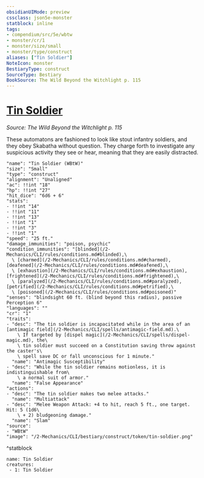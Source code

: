 ```yaml
---
obsidianUIMode: preview
cssclass: json5e-monster
statblock: inline
tags:
- compendium/src/5e/wbtw
- monster/cr/1
- monster/size/small
- monster/type/construct
aliases: ["Tin Soldier"]
NoteIcon: monster
BestiaryType: construct
SourceType: Bestiary
BookSource: The Wild Beyond the Witchlight p. 115
---
```

# [Tin Soldier](2-Mechanics/CLI/bestiary/construct/tin-soldier-wbtw.md)
*Source: The Wild Beyond the Witchlight p. 115*  

These automatons are fashioned to look like stout infantry soldiers, and they obey Skabatha without question. They charge forth to investigate any suspicious activity they see or hear, meaning that they are easily distracted.

```statblock
"name": "Tin Soldier (WBtW)"
"size": "Small"
"type": "construct"
"alignment": "Unaligned"
"ac": !!int "18"
"hp": !!int "27"
"hit_dice": "6d6 + 6"
"stats":
- !!int "14"
- !!int "11"
- !!int "13"
- !!int "1"
- !!int "3"
- !!int "1"
"speed": "25 ft."
"damage_immunities": "poison, psychic"
"condition_immunities": "[blinded](/2-Mechanics/CLI/rules/conditions.md#blinded),\
  \ [charmed](/2-Mechanics/CLI/rules/conditions.md#charmed), [deafened](/2-Mechanics/CLI/rules/conditions.md#deafened),\
  \ [exhaustion](/2-Mechanics/CLI/rules/conditions.md#exhaustion), [frightened](/2-Mechanics/CLI/rules/conditions.md#frightened),\
  \ [paralyzed](/2-Mechanics/CLI/rules/conditions.md#paralyzed), [petrified](/2-Mechanics/CLI/rules/conditions.md#petrified),\
  \ [poisoned](/2-Mechanics/CLI/rules/conditions.md#poisoned)"
"senses": "blindsight 60 ft. (blind beyond this radius), passive Perception 6"
"languages": ""
"cr": "1"
"traits":
- "desc": "The tin soldier is incapacitated while in the area of an [antimagic field](/2-Mechanics/CLI/spells/antimagic-field.md).\
    \ If targeted by [dispel magic](/2-Mechanics/CLI/spells/dispel-magic.md), the\
    \ tin soldier must succeed on a Constitution saving throw against the caster's\
    \ spell save DC or fall unconscious for 1 minute."
  "name": "Antimagic Susceptibility"
- "desc": "While the tin soldier remains motionless, it is indistinguishable from\
    \ a normal suit of armor."
  "name": "False Appearance"
"actions":
- "desc": "The tin soldier makes two melee attacks."
  "name": "Multiattack"
- "desc": "Melee Weapon Attack: +4 to hit, reach 5 ft., one target. Hit: 5 (1d6\
    \ + 2) bludgeoning damage."
  "name": "Slam"
"source":
- "WBtW"
"image": "/2-Mechanics/CLI/bestiary/construct/token/tin-soldier.png"
```
^statblock

```encounter-table
name: Tin Soldier
creatures:
 - 1: Tin Soldier
```